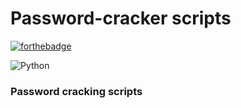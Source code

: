 # Password-cracker scripts
[![forthebadge](https://forthebadge.com/images/badges/made-with-python.svg)](https://forthebadge.com)

![Python](https://img.shields.io/badge/python-3670A0?style=for-the-badge&logo=python&logoColor=ffdd54)
### Password cracking scripts
